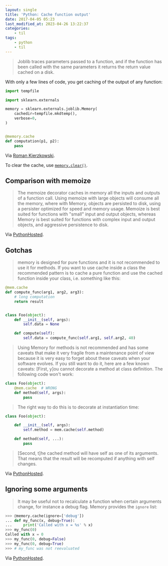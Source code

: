 ```yaml
---
layout: single
title: 'Python: Cache function output'
date: 2017-04-05 05:23
last_modified_at: 2023-04-26 13:22:37
categories:
    - til
tags:
    - python
    - til
---
```


> Joblib traces parameters passed to a function, and if the function has been called with the
> same parameters it returns the return value cached on a disk.

With only a few lines of code, you get caching of the output of any function:

```python
import tempfile

import sklearn.externals

memory = sklearn.externals.joblib.Memory(
    cachedir=tempfile.mkdtemp(),
    verbose=0,
)


@memory.cache
def computation(p1, p2):
    pass
```

Via [Roman Kierzkowski](https://medium.com/@r_kierzkowski/10-tips-on-using-jupyter-notebook-abc0ba7028a4).

To clear the cache, use [`memory.clear()`](https://joblib.readthedocs.io/en/latest/generated/joblib.Memory.html).

## Comparison with memoize

> The memoize decorator caches in memory all the inputs
> and outputs of a function call.
> Using memoize with large objects will consume all the memory, where with Memory,
> objects are persisted to disk, using a persister optimized for speed and memory usage.
> Memoize is best suited for functions with "small" input and output objects,
> whereas Memory is best suited for functions with complex input and output objects,
> and aggressive persistence to disk.

Via [PythonHosted](https://joblib.readthedocs.io/en/latest/generated/joblib.Memory.html).

## Gotchas

> memory is designed for pure functions and it is not recommended to use it for methods.
> If you want to use cache inside a class the recommended pattern is to cache a pure function
> and use the cached function inside your class, i.e. something like this:

```python
@mem.cache
def compute_func(arg1, arg2, arg3):
    # long computation
    return result


class Foo(object):
    def __init__(self, args):
        self.data = None

    def compute(self):
        self.data = compute_func(self.arg1, self.arg2, 40)
```

> Using Memory for methods is not recommended and has some caveats that make it very fragile
> from a maintenance point of view because it is very easy to forget about these caveats
> when your software evolves. If you still want to do it, here are a few known caveats:
> \[First, y\]ou cannot decorate a method at class definition.
> The following code won't work:

```python
class Foo(object):
    @mem.cache  # WRONG
    def method(self, args):
        pass
```

> The right way to do this is to decorate at instantiation time:

```python
class Foo(object):

    def __init__(self, args):
        self.method = mem.cache(self.method)

    def method(self, ...):
        pass
```

> \[Second, t\]he cached method will have self as one of its arguments.
> That means that the result will be recomputed if anything with self changes.

Via [PythonHosted](https://joblib.readthedocs.io/en/latest/generated/joblib.Memory.html).

## Ignoring some arguments

> It may be useful not to recalculate a function when certain arguments change,
> for instance a debug flag. Memory provides the `ignore` list:

```python
>>> @memory.cache(ignore=['debug'])
... def my_func(x, debug=True):
...     print('Called with x = %s' % x)
>>> my_func(0)
Called with x = 0
>>> my_func(0, debug=False)
>>> my_func(0, debug=True)
>>> # my_func was not reevaluated
```

Via [PythonHosted](https://joblib.readthedocs.io/en/latest/generated/joblib.Memory.html).
